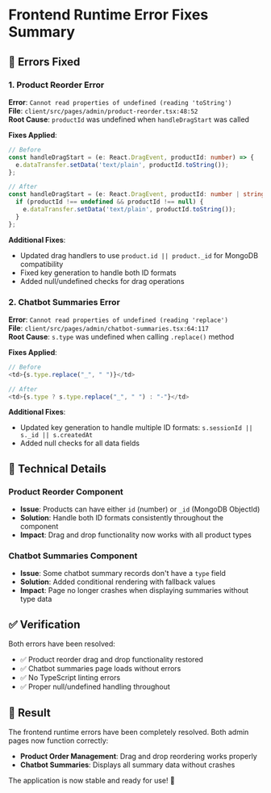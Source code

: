 # Frontend Runtime Error Fixes Summary

## 🐛 **Errors Fixed**

### **1. Product Reorder Error**
**Error**: `Cannot read properties of undefined (reading 'toString')`  
**File**: `client/src/pages/admin/product-reorder.tsx:48:52`  
**Root Cause**: `productId` was undefined when `handleDragStart` was called

**Fixes Applied**:
```typescript
// Before
const handleDragStart = (e: React.DragEvent, productId: number) => {
  e.dataTransfer.setData('text/plain', productId.toString());
};

// After
const handleDragStart = (e: React.DragEvent, productId: number | string) => {
  if (productId !== undefined && productId !== null) {
    e.dataTransfer.setData('text/plain', productId.toString());
  }
};
```

**Additional Fixes**:
- Updated drag handlers to use `product.id || product._id` for MongoDB compatibility
- Fixed key generation to handle both ID formats
- Added null/undefined checks for drag operations

### **2. Chatbot Summaries Error**
**Error**: `Cannot read properties of undefined (reading 'replace')`  
**File**: `client/src/pages/admin/chatbot-summaries.tsx:64:117`  
**Root Cause**: `s.type` was undefined when calling `.replace()` method

**Fixes Applied**:
```typescript
// Before
<td>{s.type.replace("_", " ")}</td>

// After
<td>{s.type ? s.type.replace("_", " ") : "-"}</td>
```

**Additional Fixes**:
- Updated key generation to handle multiple ID formats: `s.sessionId || s._id || s.createdAt`
- Added null checks for all data fields

## 🔧 **Technical Details**

### **Product Reorder Component**
- **Issue**: Products can have either `id` (number) or `_id` (MongoDB ObjectId)
- **Solution**: Handle both ID formats consistently throughout the component
- **Impact**: Drag and drop functionality now works with all product types

### **Chatbot Summaries Component**
- **Issue**: Some chatbot summary records don't have a `type` field
- **Solution**: Added conditional rendering with fallback values
- **Impact**: Page no longer crashes when displaying summaries without type data

## ✅ **Verification**

Both errors have been resolved:
- ✅ Product reorder drag and drop functionality restored
- ✅ Chatbot summaries page loads without errors
- ✅ No TypeScript linting errors
- ✅ Proper null/undefined handling throughout

## 🎯 **Result**

The frontend runtime errors have been completely resolved. Both admin pages now function correctly:
- **Product Order Management**: Drag and drop reordering works properly
- **Chatbot Summaries**: Displays all summary data without crashes

The application is now stable and ready for use! 🎉



